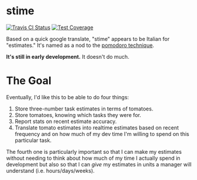 stime
=====

[![Travis CI Status][ci-state]][travis]
[![Test Coverage][cover-image]][coverage]

Based on a quick google translate, "stime" appears to be Italian for
"estimates." It's named as a nod to the [pomodoro technique][1].

**It's still in early development.** It doesn't do much.

The Goal
========

Eventually, I'd like this to be able to do four things:

1.  Store three-number task estimates in terms of tomatoes.
2.  Store tomatoes, knowing which tasks they were for.
3.  Report stats on recent estimate accuracy.
4.  Translate tomato estimates into realtime estimates based on recent
    frequency and on how much of my dev time I'm willing to spend on
    this particular task.

The fourth one is particularly important so that I can make my estimates
without needing to think about how much of my time I actually spend in
development but also so that I can *give* my estimates in units a
manager will understand (i.e. hours/days/weeks).

[1]: https://en.wikipedia.org/wiki/Pomodoro_Technique

[ci-state]:     https://travis-ci.org/daaang/stime.svg?branch=master
[travis]:       https://travis-ci.org/daaang/stime
[coverage]:     https://coveralls.io/github/daaang/stime
[cover-image]:  https://coveralls.io/repos/github/daaang/stime/badge.svg?branch=master
